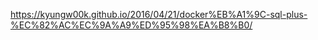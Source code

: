 https://kyungw00k.github.io/2016/04/21/docker%EB%A1%9C-sql-plus-%EC%82%AC%EC%9A%A9%ED%95%98%EA%B8%B0/